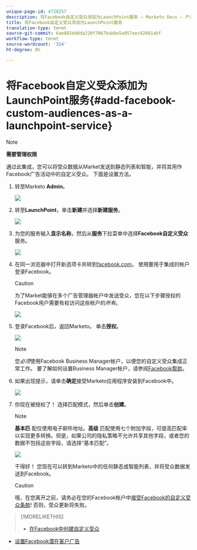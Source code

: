 ```yaml
---
unique-page-id: 4720257
description: 将Facebook自定义受众添加为LaunchPoint服务 — Marketo Docs — 产品文档
title: 将Facebook自定义受众添加为LaunchPoint服务
translation-type: tm+mt
source-git-commit: 6ae882dddda220f7067babbe5a057eec82601abf
workflow-type: tm+mt
source-wordcount: '324'
ht-degree: 0%

---
```



# 将Facebook自定义受众添加为LaunchPoint服务{#add-facebook-custom-audiences-as-a-launchpoint-service}

>[!NOTE]
>
>**需要管理权限**

通过此集成，您可以将受众数据从Market发送到静态列表和智能，并将其用作Facebook广告活动中的自定义受众。 下面是设置方法。

1. 转至Marketo **Admin**。

   ![](assets/image2016-11-29-10-3a50-3a29.png)

1. 转至&#x200B;**LaunchPoint**，单击&#x200B;**新建**&#x200B;并选择&#x200B;**新建服务**。

   ![](assets/image2016-11-29-10-3a51-3a11.png)

1. 为您的服务输入&#x200B;**显示名称**，然后从&#x200B;**服务**&#x200B;下拉菜单中选择&#x200B;**Facebook自定义受众**&#x200B;服务。

   ![](assets/image2016-11-29-12-3a51-3a8.png)

1. 在同一浏览器中打开新选项卡并转到[facebook.com](https://www.facebook.com/)。 使用要用于集成的帐户登录Facebook。

   >[!CAUTION]
   >
   >为了Market能够在多个广告管理器帐户中发送受众，您在以下步骤授权的Facebook用户需要有权访问这些帐户的&#x200B;*所有*。

   ![](assets/image2016-11-29-10-3a52-3a29.png)

1. 登录Facebook后，返回Marketo。 单击&#x200B;**授权**。

   ![](assets/fb-custom-authorize-hand.png)

   >[!NOTE]
   >
   >您&#x200B;_必须_&#x200B;使用Facebook Business Manager帐户，以便您的自定义受众集成正常工作。 要了解如何设置Business Manager帐户，请参阅[Facebook帮助](https://www.facebook.com/business/help/1710077379203657)。

1. 如果出现提示，请单击&#x200B;**确定**&#x200B;接受Marketo应用程序安装到Facebook中。

   ![](assets/image2016-11-29-10-3a56-3a3.png)

1. 你现在被授权了！ 选择匹配模式，然后单击&#x200B;**创建**。

   >[!NOTE]
   >
   >**基本匹** 配仅使用电子邮件地址。**高级** 匹配使用七个附加字段，可提高匹配率以实现更多转换。但是，如果公司的隐私策略不允许共享其他字段，或者您的数据不包括这些字段，请选择“基本匹配”。

   ![](assets/fb-custom-adv-matching-hands.png)

   干得好！ 您现在可以转到Marketo中的任何静态或智能列表，并将受众数据发送到Facebook。

   >[!CAUTION]
   >
   >哦，在您离开之前，请务必在您的Facebook帐户中[接受Facebook的自定义受众条款](https://www.facebook.com/ads/manage/customaudiences/tos.php)! 否则，受众更新将失败。

>[!MORELIKETHIS]
>
>* [在Facebook中创建自定义受众](/help/marketo/product-docs/demand-generation/facebook/create-a-custom-audience-in-facebook.md)
   >
   >
* [设置Facebook潜在客户广告](/help/marketo/product-docs/demand-generation/facebook/set-up-facebook-lead-ads.md)

